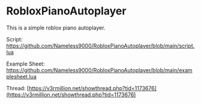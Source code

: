 # RobloxPianoAutoplayer
This is a simple roblox piano autoplayer.

Script: https://github.com/Nameless9000/RobloxPianoAutoplayer/blob/main/script.lua

Example Sheet: https://github.com/Nameless9000/RobloxPianoAutoplayer/blob/main/examplesheet.lua

Thread: [https://v3rmillion.net/showthread.php?tid=1173676](https://v3rmillion.net/showthread.php?tid=1173676)
